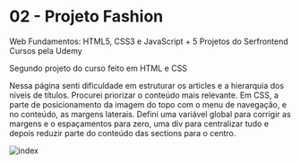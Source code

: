 # 02 - Projeto Fashion

Web Fundamentos: HTML5, CSS3 e JavaScript + 5 Projetos do Serfrontend Cursos pela Udemy

Segundo projeto do curso feito em HTML e CSS

Nessa página senti dificuldade em estruturar os articles e a hierarquia dos níveis de títulos. Procurei priorizar o conteúdo mais relevante. Em CSS, a parte de posicionamento da imagem do topo com o menu de navegação, e no conteúdo, as margens laterais. Defini uma variável global para corrigir as margens e o espaçamentos para zero, uma div para centralizar tudo e depois reduzir parte do conteúdo das sections para o centro. 


![index](https://user-images.githubusercontent.com/104173458/180115350-64554618-d82c-4c25-b5b5-57ad3652e1e1.png)

